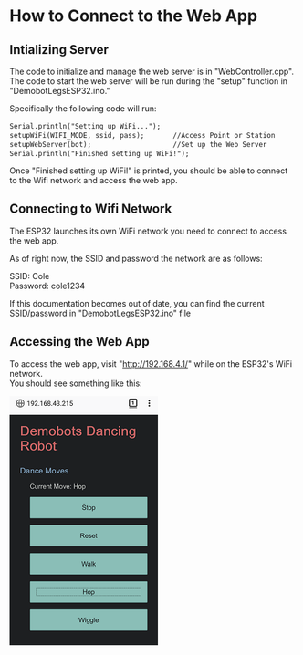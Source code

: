 # How to Connect to the Web App

## Intializing Server
The code to initialize and manage the web server is in "WebController.cpp". The code to start the web server will be run during the "setup" function in "DemobotLegsESP32.ino." 

Specifically the following code will run:

```
Serial.println("Setting up WiFi...");
setupWiFi(WIFI_MODE, ssid, pass);       //Access Point or Station
setupWebServer(bot);                    //Set up the Web Server
Serial.println("Finished setting up WiFi!");
```


Once "Finished setting up WiFi!" is printed, you should be able to connect to the Wifi network and access the web app. 

## Connecting to Wifi Network

The ESP32 launches its own WiFi network you need to connect to access the web app. 

As of right now, the SSID and password the network are as follows:

SSID: Cole  
Password: cole1234

If this documentation becomes out of date, you can find the current SSID/password in "DemobotLegsESP32.ino" file

## Accessing the Web App

To access the web app, visit "http://192.168.4.1/" while on the ESP32's WiFi network.  
You should see something like this:

![Dancing Bot Webpage](../img/dancebot_webpage.png)


